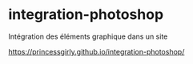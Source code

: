 # integration-photoshop
Intégration des éléments graphique dans un site 

https://princessgirly.github.io/integration-photoshop/
